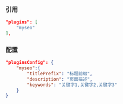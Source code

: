 
### 引用

``` json
"plugins": [
    "myseo"
],
```

### 配置

``` json
"pluginsConfig": {
    "myseo":{
        "titlePrefix": "标题前缀",
        "description": "页面描述",
        "keywords": "关键字1,关键字2,关键字3"
    }
}
```

